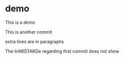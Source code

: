 # demo

This is a demo

This is another commit

extra lines are in paragraphs

The linMISTAKDe regarding first commit does not show
